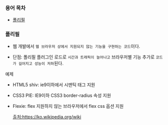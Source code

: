 ### 용어 목차

- [폴리필](#폴리필)

### **폴리필**

- 웹 개발에서 `웹 브라우저 상에서 지원되지 않는 기능을 구현하는 코드`이다.

- 단점: 폴리필 플러그인 로드로 `시간과 트래픽이 늘어나고` 브라우저별 기능 추가로 `코드가 길어지고 성능이 저하`된다.

예제

- HTML5 shiv: ie9이하에서 시맨틱 태그 지원
- CSS3 PIE: IE9이하 CSS3 border-radius 속성 지원
- Flexie: flex 지원하지 않는 브라우저에서 flex css 옵션 지원

  [출처:https://ko.wikipedia.org/wiki ](<https://ko.wikipedia.org/wiki/%ED%8F%B4%EB%A6%AC%ED%95%84_(%ED%94%84%EB%A1%9C%EA%B7%B8%EB%9E%98%EB%B0%8D)>)
